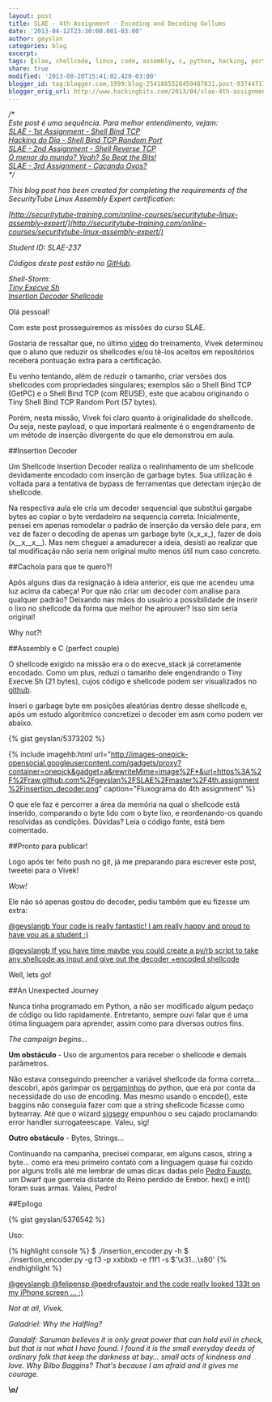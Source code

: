 ```yaml
---
layout: post
title: SLAE - 4th Assignment - Encoding and Decoding Gollums
date: '2013-04-12T23:30:00.001-03:00'
author: geyslan
categories: blog
excerpt:
tags: [slae, shellcode, linux, code, assembly, c, python, hacking, portuguese]
share: true
modified: '2013-08-20T15:41:02.420-03:00'
blogger_id: tag:blogger.com,1999:blog-2541885528459487831.post-937447178869282231
blogger_orig_url: http://www.hackingbits.com/2013/04/slae-4th-assignment-encoding-and.html
---
```


*/\*<br>
Este post é uma sequência. Para melhor entendimento, vejam:<br>
[SLAE - 1st Assignment - Shell Bind TCP](/slae-1st-assignment-shell-bind-tcp.html)<br>
[Hacking do Dia - Shell Bind TCP Random Port](/hacking-do-dia-shell-bind-tcp-random.html)<br>
[SLAE - 2nd Assignment - Shell Reverse TCP](/slae-2nd-assignment-shell-reverse-tcp.html)<br>
[O menor do mundo? Yeah? So Beat the Bits!](/o-menor-do-mundo-yeah-so-beat-bits.html)<br>
[SLAE - 3rd Assignment - Caçando Ovos?](/slae-3rd-assignment-cacando-ovos.html)<br>
\*/*

<!--more-->

*This blog post has been created for completing the requirements of the
SecurityTube Linux Assembly Expert certification:*

*[http://securitytube-training.com/online-courses/securitytube-linux-assembly-expert/](http://securitytube-training.com/online-courses/securitytube-linux-assembly-expert/)*

*Student ID: SLAE-237*

*Códigos deste post estão no [GitHub](https://github.com/geyslan/SLAE/tree/master/4th.assignment)*.

*Shell-Storm:<br>
[Tiny Execve Sh](http://shell-storm.org/shellcode/files/shellcode-841.php)<br>
[Insertion Decoder Shellcode](http://shell-storm.org/shellcode/files/shellcode-840.php)*

Olá pessoal!

Com este post prosseguiremos as missões do curso SLAE.

Gostaria de ressaltar que, no último
[vídeo](http://www.youtube.com/watch?v=agwqgm52p3I) do treinamento, Vivek
determinou que o aluno que reduzir os shellcodes e/ou tê-los aceitos em
repositórios receberá pontuação extra para a certificação.

Eu venho tentando, além de reduzir o tamanho, criar versões dos shellcodes com
propriedades singulares; exemplos são o Shell Bind TCP (GetPC) e o Shell Bind
TCP (com REUSE), este que acabou originando o Tiny Shell Bind TCP Random Port
(57 bytes).

Porém, nesta missão, Vivek foi claro quanto à originalidade do shellcode. Ou
seja, neste payload, o que importará realmente é o engendramento de um método de
inserção divergente do que ele demonstrou em aula.

##Insertion Decoder

Um Shellcode Insertion Decoder realiza o realinhamento de um shellcode
devidamente encodado com inserção de garbage bytes. Sua utilização é voltada
para a tentativa de bypass de ferramentas que detectam injeção de shellcode.

Na respectiva aula ele cria um decoder sequencial que substitui gargabe bytes ao
copiar o byte verdadeiro na sequencia correta. Inicialmente, pensei em apenas
remodelar o padrão de inserção da versão dele para, em vez de fazer o decoding
de apenas um garbage byte (x_x_x_), fazer de dois (x__x__x__). Mas nem cheguei a
amadurecer a ideia, desisti ao realizar que tal modificação não seria nem
original muito menos útil num caso concreto.

##Cachola para que te quero?!

Após alguns dias da resignação à ideia anterior, eis que me acendeu uma luz
acima da cabeça! Por que não criar um decoder com análise para qualquer padrão?
Deixando nas mãos do usuário a possibilidade de inserir o lixo no shellcode da
forma que melhor lhe aprouver? Isso sim seria original!

Why not?!

##Assembly e C (perfect couple)

O shellcode exigido na missão era o do execve_stack já corretamente encodado.
Como um plus, reduzi o tamanho dele engendrando o Tiny Execve Sh (21 bytes),
cujos código e shellcode podem ser visualizados no
[github](https://github.com/geyslan/SLAE/tree/master/4th.assignment).

Inseri o garbage byte em posições aleatórias dentro desse shellcode e, após um
estudo algorítmico concretizei o decoder em asm como podem ver abaixo.

{% gist geyslan/5373202 %}

{% include imagehb.html url="http://images-onepick-opensocial.googleusercontent.com/gadgets/proxy?container=onepick&gadget=a&rewriteMime=image%2F*&url=https%3A%2F%2Fraw.github.com%2Fgeyslan%2FSLAE%2Fmaster%2F4th.assignment%2Finsertion_decoder.png" caption="Fluxograma do 4th assignment" %}

O que ele faz é percorrer a área da memória na qual o shellcode está inserido,
comparando o byte lido com o byte lixo, e reordenando-os quando resolvidas as
condições. Dúvidas? Leia o código fonte, está bem comentado.

##Pronto para publicar!

Logo após ter feito push no git, já me preparando para escrever este post,
tweetei para o Vivek!

*Wow!*

Ele não só apenas gostou do decoder, pediu também que eu fizesse um extra:

[@geyslangb Your code is really fantastic! I am really happy and proud to have
you as a student :)](https://twitter.com/SecurityTube/status/320779933465063425)

[@geyslangb If you have time maybe you could create a py/rb script to take any
shellcode as input and give out the decoder +encoded shellcode](https://twitter.com/SecurityTube/status/320889730797559809)

Well, lets go!

##An Unexpected Journey

Nunca tinha programado em Python, a não ser modificado algum pedaço de código ou
lido rapidamente. Entretanto, sempre ouvi falar que é uma ótima linguagem para
aprender, assim como para diversos outros fins.

*The campaign begins...*

**Um obstáculo** - Uso de argumentos para receber o shellcode e demais parâmetros.

Não estava conseguindo preencher a variável shellcode da forma correta...
descobri, após garimpar os [pergaminhos](http://docs.python.org/) do python, que
era por conta da necessidade do uso de encoding. Mas mesmo usando o encode(),
este baggins não conseguia fazer com que a string shellcode ficasse como
bytearray. Até que o wizard [sigsegv](http://bughunter.tecland.com.br/) empunhou
o seu cajado proclamando: error handler surrogateescape. Valeu, sig!

**Outro obstáculo** - Bytes, Strings...

Continuando na campanha, precisei comparar, em alguns casos, string a byte...
como era meu primeiro contato com a linguagem quase fui cozido por alguns trolls
até me lembrar de umas dicas dadas pelo [Pedro
Fausto](https://twitter.com/pedrofaustojr), um Dwarf que guerreia distante do
Reino perdido de Erebor. hex() e int() foram suas armas. Valeu, Pedro!

##Epílogo

{% gist geyslan/5376542 %}

Uso:

{% highlight console %}
$ ./insertion_encoder.py -h
$ ./insertion_encoder.py -g f3 -p xxbbxb -e f1f1 -s $'\x31...\x80'
{% endhighlight %}

[@geyslangb @felipensp @pedrofaustojr and the code really looked 133t on my
iPhone screen ...
;)](https://twitter.com/SecurityTube/status/321804219952791552)

*Not at all, Vivek.*

*Galadriel: Why the Halfling?*

*Gandalf: Saruman believes it is only great power that can hold evil in check,
but that is not what I have found. I found it is the small everyday deeds of
ordinary folk that keep the darkness at bay... small acts of kindness and love.
Why Bilbo Baggins? That's because I am afraid and it gives me courage.*

**\o/**
